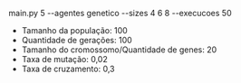 main.py 5 --agentes genetico --sizes 4 6 8 --execucoes 50

- Tamanho da população: 100
- Quantidade de gerações: 100
- Tamanho do cromossomo/Quantidade de genes: 20
- Taxa de mutação: 0,02
- Taxa de cruzamento: 0,3